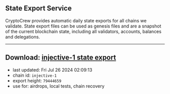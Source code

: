 ## State Export Service
CryptoCrew provides automatic daily state exports for all chains we validate. State export files can be used as genesis files and are a snapshot of the current blockchain state, including all validators, accounts, balances and delegations.

---
**Download: [injective-1 state export](https://dl-eu2.ccvalidators.com/SERVICE/injective/injective-1_export_79444659.json)**
---

- last updated: Fri Jul 26 2024 02:09:13
- chain id: `injective-1`
- export height: `79444659`
- use for: airdrops, local tests, chain recovery

